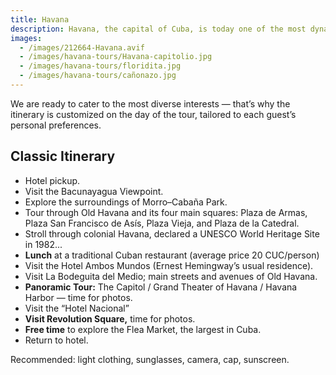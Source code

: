 ```yaml
---
title: Havana
description: Havana, the capital of Cuba, is today one of the most dynamic and attractive tourist destinations in the Caribbean. Crossing the Bacunayagua Bridge — the highest in Cuba and one of the longest — offers breathtaking views of the beautiful Yumuri Valley, adding extra value to the long journey from Varadero. Exclusively touring Old Havana and Modern Havana, learning about their history, enjoying the stunning architecture of their streets and unique local character, is one of the greatest attractions. We offer panoramic tours through the most significant sites of Cuban history, culture, and contemporary life.
images:
  - /images/212664-Havana.avif
  - /images/havana-tours/Havana-capitolio.jpg
  - /images/havana-tours/floridita.jpg
  - /images/havana-tours/cañonazo.jpg
---
```


<p class="mb-8 text-justify text-sm md:text-lg dark:text-gray-300 leading-relaxed">
  We are ready to cater to the most diverse interests — that’s why the itinerary is customized on the day of the tour, tailored to each guest’s personal preferences.
</p>

<section class="mb-10">
  <h2 class="text-2xl lg:text-3xl font-bold text-gray-900 mb-6 border-b-2 border-blue-500 pb-2">
    Classic Itinerary
  </h2>

  <ul class="space-y-3 lg:space-y-4">
    <li class="flex items-start space-x-3 text-gray-700 leading-relaxed">
      <span class="inline-block w-2 h-2 bg-blue-500 rounded-full mt-2 flex-shrink-0"></span>
      <span class="text-sm lg:text-base">Hotel pickup.</span>
    </li>
    <li class="flex items-start space-x-3 text-gray-700 leading-relaxed">
      <span class="inline-block w-2 h-2 bg-blue-500 rounded-full mt-2 flex-shrink-0"></span>
      <span class="text-sm lg:text-base">Visit the Bacunayagua Viewpoint.</span>
    </li>
    <li class="flex items-start space-x-3 text-gray-700 leading-relaxed">
      <span class="inline-block w-2 h-2 bg-blue-500 rounded-full mt-2 flex-shrink-0"></span>
      <span class="text-sm lg:text-base">Explore the surroundings of Morro–Cabaña Park.</span>
    </li>
    <li class="flex items-start space-x-3 text-gray-700 leading-relaxed">
      <span class="inline-block w-2 h-2 bg-blue-500 rounded-full mt-2 flex-shrink-0"></span>
      <span class="text-sm lg:text-base">Tour through Old Havana and its four main squares: Plaza de Armas, Plaza San Francisco de Asís, Plaza Vieja, and Plaza de la Catedral.</span>
    </li>
    <li class="flex items-start space-x-3 text-gray-700 leading-relaxed">
      <span class="inline-block w-2 h-2 bg-blue-500 rounded-full mt-2 flex-shrink-0"></span>
      <span class="text-sm lg:text-base">Stroll through colonial Havana, declared a UNESCO World Heritage Site in 1982...</span>
    </li>
    <li class="flex items-start space-x-3 text-gray-700 leading-relaxed">
      <span class="inline-block w-2 h-2 bg-amber-500 rounded-full mt-2 flex-shrink-0"></span>
      <span class="text-sm lg:text-base">
        <strong class="text-amber-700">Lunch</strong> at a traditional Cuban restaurant
        <span class="text-amber-600 font-medium ml-1">(average price 20 CUC/person)</span>
      </span>
    </li>
    <li class="flex items-start space-x-3 text-gray-700 leading-relaxed">
      <span class="inline-block w-2 h-2 bg-blue-500 rounded-full mt-2 flex-shrink-0"></span>
      <span class="text-sm lg:text-base">Visit the Hotel Ambos Mundos (Ernest Hemingway’s usual residence).</span>
    </li>
    <li class="flex items-start space-x-3 text-gray-700 leading-relaxed">
      <span class="inline-block w-2 h-2 bg-blue-500 rounded-full mt-2 flex-shrink-0"></span>
      <span class="text-sm lg:text-base">Visit La Bodeguita del Medio; main streets and avenues of Old Havana.</span>
    </li>
    <li class="flex items-start space-x-3 text-gray-700 leading-relaxed">
      <span class="inline-block w-2 h-2 bg-green-500 rounded-full mt-2 flex-shrink-0"></span>
      <span class="text-sm lg:text-base">
        <strong class="text-green-700">Panoramic Tour:</strong> The Capitol / Grand Theater of Havana / Havana Harbor — time for photos.
      </span>
    </li>
    <li class="flex items-start space-x-3 text-gray-700 leading-relaxed">
      <span class="inline-block w-2 h-2 bg-blue-500 rounded-full mt-2 flex-shrink-0"></span>
      <span class="text-sm lg:text-base">Visit the “Hotel Nacional”</span>
    </li>
    <li class="flex items-start space-x-3 text-gray-700 leading-relaxed">
      <span class="inline-block w-2 h-2 bg-green-500 rounded-full mt-2 flex-shrink-0"></span>
      <span class="text-sm lg:text-base">
        <strong class="text-green-700">Visit Revolution Square,</strong> time for photos.
      </span>
    </li>
    <li class="flex items-start space-x-3 text-gray-700 leading-relaxed">
      <span class="inline-block w-2 h-2 bg-purple-500 rounded-full mt-2 flex-shrink-0"></span>
      <span class="text-sm lg:text-base">
        <strong class="text-purple-700">Free time</strong> to explore the Flea Market, the largest in Cuba.
      </span>
    </li>
    <li class="flex items-start space-x-3 text-gray-700 leading-relaxed">
      <span class="inline-block w-2 h-2 bg-blue-500 rounded-full mt-2 flex-shrink-0"></span>
      <span class="text-sm lg:text-base">Return to hotel.</span>
    </li>
  </ul>
</section>

<div class="bg-gradient-to-r from-yellow-50 to-orange-50 border-l-4 border-yellow-400 p-4 lg:p-6 rounded-r-lg mb-8">
  <p class="text-sm lg:text-base text-gray-800 leading-relaxed">
    <span class="font-bold text-yellow-700">Recommended:</span>
    <span class="ml-2">light clothing, sunglasses, camera, cap, sunscreen.</span>
  </p>
</div>